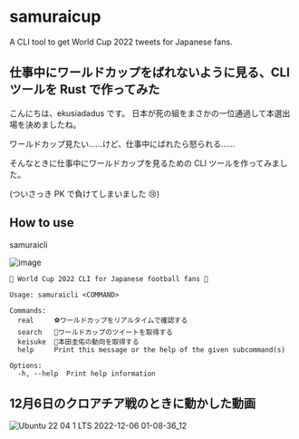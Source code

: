 # samuraicup
A CLI tool to get World Cup 2022 tweets for Japanese fans.

## 仕事中にワールドカップをばれないように見る、CLI ツールを Rust で作ってみた

こんにちは、ekusiadadus です。
日本が死の組をまさかの一位通過して本選出場を決めましたね。

ワールドカップ見たい......けど、仕事中にばれたら怒られる......

そんなときに仕事中にワールドカップを見るための CLI ツールを作ってみました。

(ついさっき PK で負けてしまいました 😢)

## How to use

samuraicli

![image](https://user-images.githubusercontent.com/70436490/205714489-7e4f5874-f6a8-47f9-98d4-011d3930b49c.png)

```
🌸 World Cup 2022 CLI for Japanese football fans 🌸

Usage: samuraicli <COMMAND>

Commands:
  real     ⚽ワールドカップをリアルタイムで確認する
  search   🥅ワールドカップのツイートを取得する
  keisuke  📣本田圭佑の動向を取得する
  help     Print this message or the help of the given subcommand(s)

Options:
  -h, --help  Print help information
```

## 12月6日のクロアチア戦のときに動かした動画
![Ubuntu 22 04 1 LTS 2022-12-06 01-08-36_12](https://user-images.githubusercontent.com/70436490/205720685-f5692fd6-34fa-420a-ae3b-65e4b41c4429.gif)





